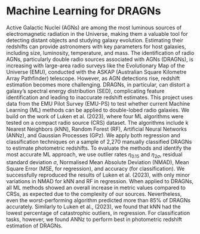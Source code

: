 # Machine Learning for DRAGNs

Active Galactic Nuclei (AGNs) are among the most luminous sources of electromagnetic radiation in the Universe, making them a valuable tool for detecting distant objects and studying galaxy evolution. Estimating their redshifts can provide astronomers with key parameters for host galaxies, including size, luminosity, temperature, and mass. The identification of radio AGNs, particularly double radio sources associated with AGNs (DRAGNs), is increasing with large-area radio surveys like the Evolutionary Map of the Universe (EMU), conducted with the ASKAP (Australian Square Kilometre Array Pathfinder) telescope. However, as AGN detections rise, redshift estimation becomes more challenging. DRAGNs, in particular, can distort a galaxy’s spectral energy distribution (SED), complicating feature identification and leading to inaccurate redshift estimates. This project uses data from the EMU Pilot Survey (EMU-PS) to test whether current Machine Learning (ML) methods can be applied to double-lobed radio galaxies. We build on the work of Luken et al. (2023), where four ML algorithms were tested on a compact radio source (CRS) dataset. The algorithms include k Nearest Neighbors (kNN), Random Forest (RF), Artificial Neural Networks (ANNz), and Gaussian Processes (GPz). We apply both regression and classification techniques on a sample of 2,270 manually classified DRAGNs to estimate photometric redshifts. To evaluate the methods and identify the most accurate ML approach, we use outlier rates $\eta_{0.15}$ and $\eta_{2\sigma}$, residual standard deviation $\sigma$, Normalised Mean Absolute Deviation (NMAD), Mean Square Error (MSE, for regression), and accuracy (for classification). We successfully reproduced the results of Luken et al. (2023), with only minor variations in NMAD for kNN and RF in regression. When applied to DRAGNs, all ML methods showed an overall increase in metric values compared to CRSs, as expected due to the complexity of our sources. Nevertheless, even the worst-performing algorithm predicted more than 85\% of DRAGNs accurately. Similarly to Luken et al., (2023), we found that kNN had the lowest percentage of catastrophic outliers, in regression. For classification tasks, however, we found ANNz to perform best in photometric redshift estimation of DRAGNs.
